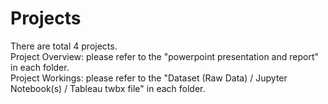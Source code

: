 # Projects

There are total 4 projects.  
Project Overview: please refer to the "powerpoint presentation and report" in each folder.  
Project Workings: please refer to the "Dataset (Raw Data) / Jupyter Notebook(s) / Tableau twbx file" in each folder. 
